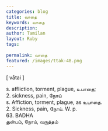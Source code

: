 ```yaml
---
categories: blog
title: வாதை
keywords: வாதை
description: 
author: Tamilan
layout: Ruby
tags: 
 
permalink: வாதை
featured: /images/ttak-48.png
---
```

  
[ vātai ]  
  
s. affliction, torment, plague, உபாதை;   
2. sickness, pain, நோய்  
s. Affiction, torment, plague, as உபாதை.   
2. Sickness, pain, நோய். W. p.   
63. BADHA  
துன்பம், நோய், வருத்தம்